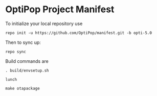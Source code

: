 OptiPop Project Manifest
===================

To initialize your local repository use

    repo init -u https://github.com/OptiPop/manifest.git -b opti-5.0
    

Then to sync up:

    repo sync


Build commands are
    
    . build/envsetup.sh
    
    lunch

    make otapackage 



